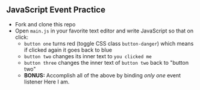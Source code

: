 ## JavaScript Event Practice

* Fork and clone this repo
* Open `main.js` in your favorite text editor and write JavaScript so that on click:
  * `button one` turns red (toggle CSS class `button-danger`) which means if clicked again it goes back to blue
  * `button two` changes its inner text to `you clicked me`
  * `button three` changes the inner text of `button two` back to "button two"
  * **BONUS:** Accomplish all of the above by binding _only one_ event listener Here I am.
